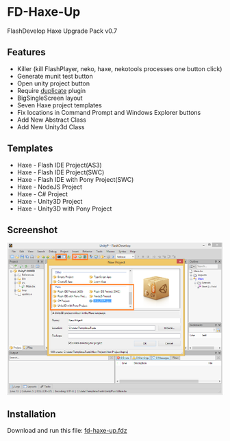 FD-Haxe-Up
====================================
FlashDevelop Haxe Upgrade Pack v0.7

Features
------------------------------------------------------------
- Killer (kill FlashPlayer, neko, haxe, nekotools processes one button click)
- Generate munit test button
- Open unity project button
- Require [duplicate](http://www.flashdevelop.org/community/viewtopic.php?t=2993) plugin
- BigSingleScreen layout
- Seven Haxe project templates
- Fix locations in Command Prompt and Windows Explorer buttons
- Add New Abstract Class
- Add New Unity3d Class

Templates
------------------------------------------------------------
- Haxe - Flash IDE Project(AS3)
- Haxe - Flash IDE Project(SWC)
- Haxe - Flash IDE with Pony Project(SWC)
- Haxe - NodeJS Project
- Haxe - C# Project
- Haxe - Unity3D Project
- Haxe - Unity3D with Pony Project

Screenshot
-----------------------
![Screenshot](https://raw.githubusercontent.com/AxGord/FD-Haxe-Up/master/screenshot.png)

Installation
------------------------------------------------------------
Download and run this file: [fd-haxe-up.fdz](https://github.com/AxGord/FD-Haxe-Up/releases/download/0.7/fd-haxe-up.fdz)